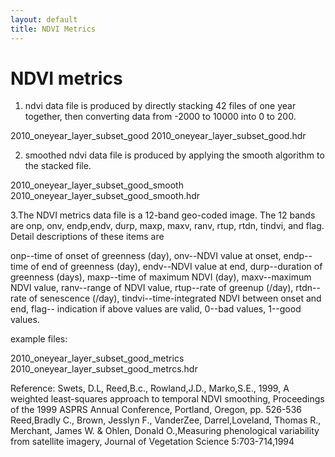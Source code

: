 ```yaml
---
layout: default
title: NDVI Metrics
---
```


NDVI metrics
============

1. ndvi data file is produced by directly stacking 42 files of one year together, then converting data from -2000 to 10000 into 0 to 200.

2010\_oneyear\_layer\_subset\_good
2010\_oneyear\_layer\_subset\_good.hdr

2. smoothed ndvi data file is produced by applying the smooth algorithm to the stacked file.

2010\_oneyear\_layer\_subset\_good\_smooth
2010\_oneyear\_layer\_subset\_good\_smooth.hdr

3.The NDVI metrics data file is a 12-band geo-coded image. The 12 bands are onp, onv, endp,endv, durp, maxp, maxv, ranv, rtup, rtdn, tindvi, and flag. Detail descriptions of these items are

onp--time of onset of greenness (day),
onv--NDVI value at onset,
endp--time of end of greenness (day),
endv--NDVI value at end,
durp--duration of greenness (days),
maxp--time of maximum NDVI (day),
maxv--maximum NDVI value,
ranv--range of NDVI value,
rtup--rate of greenup (/day),
rtdn--rate of senescence (/day),
tindvi--time-integrated NDVI between onset and end,
flag-- indication if above values are valid, 0--bad values, 1--good values.

example files:

2010\_oneyear\_layer\_subset\_good\_metrics
2010\_oneyear\_layer\_subset\_good\_metrcs.hdr

Reference:
Swets, D.L, Reed,B.c., Rowland,J.D., Marko,S.E., 1999, A weighted least-squares approach to temporal NDVI smoothing, Proceedings of the 1999 ASPRS Annual Conference, Portland, Oregon, pp. 526-536
Reed,Bradly C., Brown, Jesslyn F., VanderZee, Darrel,Loveland, Thomas R., Merchant, James W. & Ohlen, Donald O.,Measuring phenological variability from satellite imagery, Journal of Vegetation Science 5:703-714,1994
